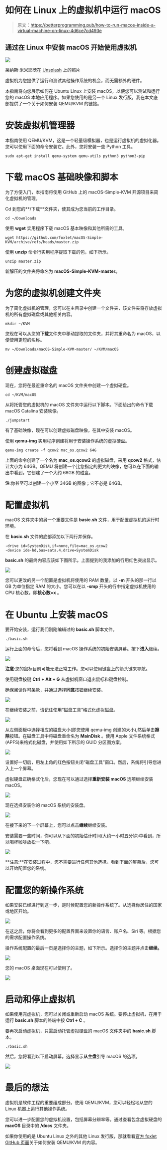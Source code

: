 # 如何在 Linux 上的虚拟机中运行 macOS

> 原文：<https://betterprogramming.pub/how-to-run-macos-inside-a-virtual-machine-on-linux-4d6ce7cd493e>

## 通过在 Linux 中安装 macOS 开始使用虚拟机

![](img/3b048bdbd94b34561299e45d8e353418.png)

莱纳斯·米米耶茨在 [Unsplash](https://unsplash.com?utm_source=medium&utm_medium=referral) 上的照片

虚拟机为您提供了运行和测试其他操作系统的机会，而无需额外的硬件。

本指南将向您展示如何在 Ubuntu Linux 上安装 macOS，以便您可以测试和运行您的 macOS 本地应用程序。如果您使用的是另一个 Linux 发行版，我在本文底部提供了一个关于如何安装 QEMU/KVM 的链接。

# 安装虚拟机管理器

本指南使用 QEMU/KVM，这是一个轻量级模拟器，也是运行虚拟机的虚拟化器。您可以使用下面的命令安装它。此外，您将安装一些 Python 工具。

```
sudo apt-get install qemu-system qemu-utils python3 python3-pip
```

# 下载 macOS 基础映像和脚本

为了方便入门，本指南将使用 GitHub 上的 macOS-Simple-KVM 开源项目来简化虚拟机的管理。

Cd 到您的**/下载**文件夹，使其成为您当前的工作目录。

```
cd ~/Downloads
```

使用 **wget** 实用程序下载 macOS 基本映像和其他所需的工具。

```
wget https://github.com/foxlet/macOS-Simple-KVM/archive/refs/heads/master.zip
```

使用 **unzip** 命令行实用程序提取下载的包，如下所示。

```
unzip master.zip
```

新解压的文件夹将命名为 **macOS-Simple-KVM-master。**

# 为您的虚拟机创建文件夹

为了简化虚拟机的管理，您可以在主目录中创建一个文件夹，该文件夹将存放虚拟机的所有虚拟磁盘或其他相关内容。

```
mkdir ~/KVM
```

您现在可以从您的**下载**文件夹中移动提取的文件夹，并将其重命名为 macOS，以便使用更短的名称。

```
mv ~/Downloads/macOS-Simple-KVM-master/ ~/KVM/macOS
```

# 创建虚拟磁盘

现在，您将在最近重命名的 macOS 文件夹中创建一个虚拟硬盘。

```
cd ~/KVM/macOS
```

从将托管您的虚拟机的 macOS 文件夹中运行以下脚本。下面给出的命令下载 macOS Catalina 安装映像。

```
./jumpstart
```

有了基础映像，现在可以创建虚拟磁盘映像，在其中安装 macOS。

使用 **qemu-img** 实用程序创建将用于安装操作系统的虚拟硬盘。

```
qemu-img create -f qcow2 mac_os.qcow2 64G
```

上面的命令创建了一个名为 **mac_os.qcow2** 的虚拟磁盘，采用 **qcow2** 格式，估计大小为 64GB。QEMU 将创建一个比您指定的更大的映像，您可以在下面的输出中看到，它创建了一个大约 68GB 的磁盘。

**注**:你甚至可以创建一个小至 34GB 的图像；它不必是 64GB。

# 配置虚拟机

macOS 文件夹中的另一个重要文件是 **basic.sh** 文件，用于配置虚拟机的运行时环境。

在 **basic.sh** 文件的底部添加以下两行并保存。

```
-drive id=SystemDisk,if=none,file=mac_os.qcow2
-device ide-hd,bus=sata.4,drive=SystemDisk
```

**basic.sh** 的最终内容应该如下图所示。上面提到的我添加的行用红色突出显示。

![](img/e9ddd4c591d0a5f37f1aad8b9be4d454.png)

您可以更改的另一个配置是虚拟机将使用的 RAM 数量。以 **-m** 开头的那一行以 GB 为单位指定 RAM 的大小。您可以在以 **-smp** 开头的行中指定虚拟机使用的 CPU 核心数，即**核心数=x** 。

# 在 Ubuntu 上安装 macOS

要开始安装，运行我们刚刚编辑过的 **basic.sh** 脚本文件。

```
./basic.sh
```

运行上面的命令后，您将看到 macOS 操作系统的初始安装屏幕。按下**进入**继续。

![](img/6cf2f309ffe21bf0452dc849c8e79464.png)

**注意**:您的鼠标目前可能无法正常工作。您可以使用键盘上的箭头键来导航。

使用键盘按键 **Ctrl + Alt + G** 从虚拟机窗口退出鼠标和键盘控制。

确保阅读许可条款，并通过选择**同意**按钮继续安装。

![](img/6f677753cb1a338b1e06669de87182fa.png)

在继续安装之前，请记住使用“磁盘工具”格式化虚拟磁盘。

![](img/71498b920077b9d7c4f7548d2325ac36.png)

从左侧面板中选择相应的磁盘大小(即您使用 qemu-img 创建的大小),然后单击**擦除**按钮。在磁盘工具中将磁盘重命名为 **MainDisk** 。使用 Apple 文件系统格式(APFS)来格式化磁盘，并使用如下所示的 GUID 分区图方案。

![](img/e16b9f9be21fdb758db97ea4998174c8.png)

设置好一切后，用左上角的红色按钮关闭“磁盘工具”窗口。然后，系统将引导您进入上一个屏幕。

虚拟硬盘正确格式化后，您现在可以通过选择**重新安装 macOS** 选项继续安装 macOS。

![](img/7566f91d0a76bbcd74ff0980958fe2f9.png)

现在选择安装你的 macOS 系统的安装盘。

![](img/bec75d98c4d115c916eaac40a5aaa0ce.png)

在接下来的下一个屏幕上，您可以点击**继续**继续安装。

安装需要一些时间，你可以从下面的初始估计时间(大约一小时五分钟)中看到，所以喝杯咖啡放松一下吧。

![](img/01706989b6c7bbc2a382c3b5d8f14288.png)

**注意:**在安装过程中，您不需要进行任何其他选择。看到下面的屏幕后，您可以开始配置您的系统。

# 配置您的新操作系统

如果安装已经进行到这一步，是时候配置您的新操作系统了。从选择你居住的国家或地区开始。

![](img/a6057037feaf1393fd4902d515789c5f.png)

在这之后，你将会看到更多的配置界面来设置你的语言、账户名、Siri 等。根据您的需求配置操作系统。

操作系统配置的最后一页是选择你的主题，如下所示。选择你的主题并点击**继续。**

![](img/b7027a4bca338a6542ce12d796a7a687.png)

您的 macOS 桌面现在可以使用了。

![](img/f54bed370927b4ed819ddc4596da0ed8.png)

# 启动和停止虚拟机

如果使用完虚拟机，您可以关闭或重新启动 macOS 系统。要停止虚拟机，在用于运行 **basic.sh** 脚本的终端中按 **Ctrl + C** 。

要再次启动虚拟机，只需启动托管虚拟硬盘的 macOS 文件夹中的 **basic.sh** 脚本。

```
./basic.sh
```

然后，您将看到以下启动屏幕。选择显示**从主盘**引导 macOS 的选项。

![](img/4b5e1f731c290d43e02076db798d0253.png)

# 最后的想法

虚拟机是软件工程的重要组成部分。使用 QEMU/KVM，您可以轻松地从您的 Linux 机器上运行其他操作系统。

您可以进一步配置您的虚拟机设置，包括屏幕分辨率等。通过查看包含虚拟硬盘的 **macOS** 目录中的 **/docs** 文件夹。

如果你使用的是 Ubuntu Linux 之外的其他 Linux 发行版，那就看看[官方 foxlet GitHub 页面](https://github.com/foxlet/macOS-Simple-KVM)关于如何安装 QEMU/KVM 的内容。